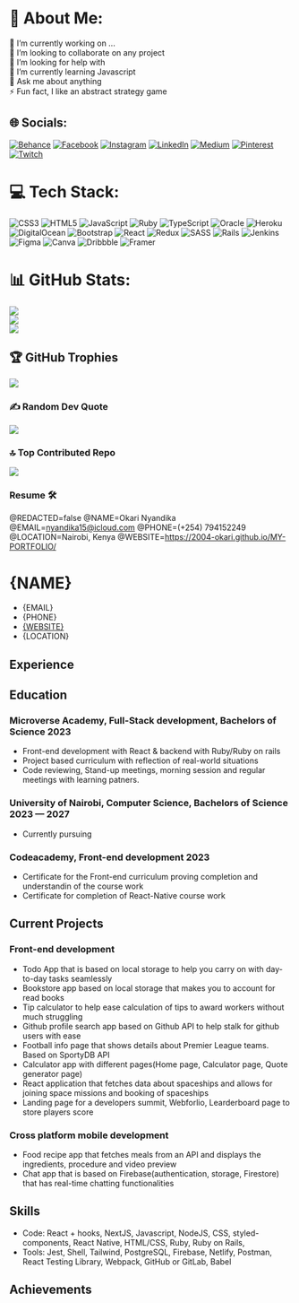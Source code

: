 # 💫 About Me:
🔭 I’m currently working on ...<br>👯 I’m looking to collaborate on any project<br>🤝 I’m looking for help with<br>🌱 I’m currently learning Javascript<br>💬 Ask me about anything<br>⚡ Fun fact, I like an abstract strategy game


## 🌐 Socials:
[![Behance](https://img.shields.io/badge/Behance-1769ff?logo=behance&logoColor=white)](https://behance.net/okarinyandika) [![Facebook](https://img.shields.io/badge/Facebook-%231877F2.svg?logo=Facebook&logoColor=white)](https://facebook.com/rooney.okari) [![Instagram](https://img.shields.io/badge/Instagram-%23E4405F.svg?logo=Instagram&logoColor=white)](https://instagram.com/okari.rooney.nyandika) [![LinkedIn](https://img.shields.io/badge/LinkedIn-%230077B5.svg?logo=linkedin&logoColor=white)](https://linkedin.com/in/rooney-okari) [![Medium](https://img.shields.io/badge/Medium-12100E?logo=medium&logoColor=white)](https://medium.com/@nyandika15) [![Pinterest](https://img.shields.io/badge/Pinterest-%23E60023.svg?logo=Pinterest&logoColor=white)](https://pinterest.com/nyandika15) [![Twitch](https://img.shields.io/badge/Twitch-%239146FF.svg?logo=Twitch&logoColor=white)](https://twitch.tv/nyandika15) 

# 💻 Tech Stack:
![CSS3](https://img.shields.io/badge/css3-%231572B6.svg?style=for-the-badge&logo=css3&logoColor=white) ![HTML5](https://img.shields.io/badge/html5-%23E34F26.svg?style=for-the-badge&logo=html5&logoColor=white) ![JavaScript](https://img.shields.io/badge/javascript-%23323330.svg?style=for-the-badge&logo=javascript&logoColor=%23F7DF1E) ![Ruby](https://img.shields.io/badge/ruby-%23CC342D.svg?style=for-the-badge&logo=ruby&logoColor=white) ![TypeScript](https://img.shields.io/badge/typescript-%23007ACC.svg?style=for-the-badge&logo=typescript&logoColor=white) ![Oracle](https://img.shields.io/badge/Oracle-F80000?style=for-the-badge&logo=oracle&logoColor=white) ![Heroku](https://img.shields.io/badge/heroku-%23430098.svg?style=for-the-badge&logo=heroku&logoColor=white) ![DigitalOcean](https://img.shields.io/badge/DigitalOcean-%230167ff.svg?style=for-the-badge&logo=digitalOcean&logoColor=white) ![Bootstrap](https://img.shields.io/badge/bootstrap-%23563D7C.svg?style=for-the-badge&logo=bootstrap&logoColor=white) ![React](https://img.shields.io/badge/react-%2320232a.svg?style=for-the-badge&logo=react&logoColor=%2361DAFB) ![Redux](https://img.shields.io/badge/redux-%23593d88.svg?style=for-the-badge&logo=redux&logoColor=white) ![SASS](https://img.shields.io/badge/SASS-hotpink.svg?style=for-the-badge&logo=SASS&logoColor=white) ![Rails](https://img.shields.io/badge/rails-%23CC0000.svg?style=for-the-badge&logo=ruby-on-rails&logoColor=white) ![Jenkins](https://img.shields.io/badge/jenkins-%232C5263.svg?style=for-the-badge&logo=jenkins&logoColor=white) 	![Figma](https://img.shields.io/badge/figma-%23F24E1E.svg?style=for-the-badge&logo=figma&logoColor=white) ![Canva](https://img.shields.io/badge/Canva-%2300C4CC.svg?style=for-the-badge&logo=Canva&logoColor=white) ![Dribbble](https://img.shields.io/badge/Dribbble-EA4C89?style=for-the-badge&logo=dribbble&logoColor=white) ![Framer](https://img.shields.io/badge/Framer-black?style=for-the-badge&logo=framer&logoColor=blue)
# 📊 GitHub Stats:
![](https://github-readme-stats.vercel.app/api?username=2004-okari&theme=vue-dark&hide_border=true&include_all_commits=true&count_private=false)<br/>
![](https://github-readme-streak-stats.herokuapp.com/?user=2004-okari&theme=vue-dark&hide_border=true)<br/>
![](https://github-readme-stats.vercel.app/api/top-langs/?username=2004-okari&theme=vue-dark&hide_border=true&include_all_commits=true&count_private=false&layout=compact)

## 🏆 GitHub Trophies
![](https://github-profile-trophy.vercel.app/?username=2004-okari&theme=radical&no-frame=false&no-bg=false&margin-w=4)

### ✍️ Random Dev Quote
![](https://quotes-github-readme.vercel.app/api?type=horizontal&theme=gruvbox)

### 🔝 Top Contributed Repo
![](https://github-contributor-stats.vercel.app/api?username=2004-okari&limit=5&theme=dark&combine_all_yearly_contributions=true)

### Resume 🛠️
<!--
Welcome to resume.lol !

This is the template you can use to get started.

More documentation can be found in the docs section
>>> https://resume.lol/docs
-->
@REDACTED=false
@NAME=Okari Nyandika
@EMAIL=nyandika15@icloud.com
@PHONE=(+254) 794152249
@LOCATION=Nairobi, Kenya
@WEBSITE=https://2004-okari.github.io/MY-PORTFOLIO/

# {NAME}

<div class="section headerInfo">

- {EMAIL}
- {PHONE}
- [{WEBSITE}](https://{WEBSITE})
- {LOCATION}

</div>

## Experience


## Education

### Microverse Academy, Full-Stack development, Bachelors of Science <span class="spacer"></span> 2023

- Front-end development with React & backend with Ruby/Ruby on rails
- Project based curriculum with reflection of real-world situations
- Code reviewing, Stand-up meetings, morning session and regular meetings with learning patners.

### University of Nairobi, Computer Science, Bachelors of Science <span class="spacer"></span>  2023 &mdash; 2027

- Currently pursuing

### Codeacademy, Front-end development<span class="spacer"></span> 2023

- Certificate for the Front-end curriculum proving completion and understandin of the course work
- Certificate for completion of React-Native course work

## Current Projects

### Front-end development
- Todo App that is based on local storage to help you carry on with day-to-day tasks seamlessly 
- Bookstore app based on local storage that makes you to account for read books
- Tip calculator to help ease calculation of tips to award workers without much struggling
- Github profile search app based on Github API to help stalk for github users with ease
- Football info page that shows details about Premier League teams. Based on SportyDB API
- Calculator app with different pages(Home page, Calculator page, Quote generator page)
- React application that fetches data about spaceships and allows for joining space missions and booking of spaceships
- Landing page for a developers summit, Webforlio, Learderboard page to store players score

### Cross platform mobile development
- Food recipe app that fetches meals from an API and displays the ingredients, procedure and video preview
- Chat app that is based on Firebase(authentication, storage, Firestore) that has real-time chatting functionalities

## Skills

- Code: React + hooks, NextJS, Javascript, NodeJS, CSS, styled-components, React Native, HTML/CSS, Ruby, Ruby on Rails, 
- Tools:  Jest, Shell, Tailwind, PostgreSQL, Firebase, Netlify, Postman, React Testing Library, Webpack, GitHub or GitLab, Babel

## Achievements




<!-- Proudly created with GPRM ( https://gprm.itsvg.in ) -->
